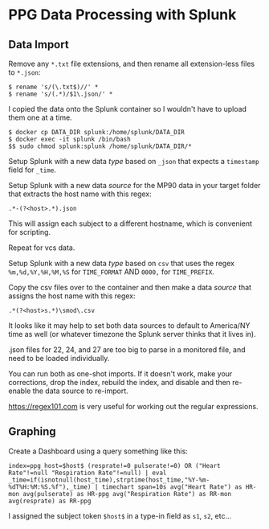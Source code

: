 PPG Data Processing with Splunk
===============================

Data Import
----------------------

Remove any `*.txt` file extensions, and then rename all extension-less files to `*.json`:

```
$ rename 's/(\.txt$)//' * 
$ rename 's/(.*)/$1\.json/' *
```

I copied the data onto the Splunk container so I wouldn't have to upload them one at a time.

```
$ docker cp DATA_DIR splunk:/home/splunk/DATA_DIR
$ docker exec -it splunk /bin/bash
$$ sudo chmod splunk:splunk /home/splunk/DATA_DIR/*
```

Setup Splunk with a new data _type_ based on `_json` that expects a `timestamp` field for `_time`.  

Setup Splunk with a new data _source_ for the MP90 data in your target folder that extracts the host name with this regex:

`.*-(?<host>.*).json`

This will assign each subject to a different hostname, which is convenient for scripting.

Repeat for vcs data.

Setup Splunk with a new data _type_ based on `csv` that uses the regex `%m,%d,%Y,%H,%M,%S` for `TIME_FORMAT` AND `0000,` for `TIME_PREFIX`.

Copy the csv files over to the container and then make a data _source_ that assigns the host name with this regex:

`.*(?<host>s.*)\smod\.csv`

It looks like it may help to set both data sources to default to America/NY time as well (or whatever timezone the Splunk server thinks that it lives in).

.json files for 22, 24, and 27 are too big to parse in a monitored file, and need to be loaded individually.

You can run both as one-shot imports.  If it doesn't work, make your corrections, drop the index, rebuild the index, and disable and then re-enable the data source to re-import.

https://regex101.com is very useful for working out the regular expressions.


Graphing
---------------------- 

Create a Dashboard using a query something like this:
 
```
index=ppg host=$host$ (resprate!=0 pulserate!=0) OR ("Heart Rate"!=null "Respiration Rate"!=null) | eval _time=if(isnotnull(host_time),strptime(host_time,"%Y-%m-%dT%H:%M:%S.%f"),_time) | timechart span=10s avg("Heart Rate") as HR-mon avg(pulserate) as HR-ppg avg("Respiration Rate") as RR-mon avg(resprate) as RR-ppg
```

I assigned the subject token `$host$` in a type-in field as `s1`, `s2`, etc...